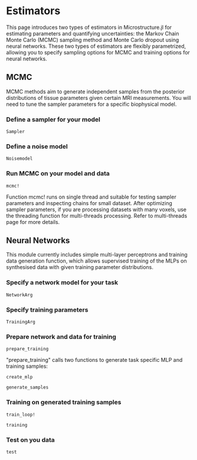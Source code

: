 # Estimators 

This page introduces two types of estimators in Microstructure.jl for estimating parameters and quantifying uncertainties: the Markov Chain Monte Carlo (MCMC) sampling method and Monte Carlo dropout using neural networks. These two types of estimators are flexibly parametrized, allowing you to specify sampling options for MCMC and training options for neural networks. 

## MCMC

MCMC methods aim to generate independent samples from the posterior distributions of tissue parameters given certain MRI measurements. You will need to tune the sampler parameters for a specific biophysical model.

### Define a sampler for your model

```@docs
Sampler
```

### Define a noise model

```@docs
Noisemodel
```

### Run MCMC on your model and data

```@docs
mcmc!
```

Function mcmc! runs on single thread and suitable for testing sampler parameters and inspecting chains for small dataset. After optimizing sampler parameters, if you are processing datasets with many voxels, use the threading function for multi-threads processing. Refer to multi-threads page for more details.

## Neural Networks

This module currently includes simple multi-layer perceptrons and training data generation function, which allows supervised training of the MLPs on synthesised data with given training parameter distributions. 

### Specify a network model for your task

```@docs
NetworkArg
```

### Specify training parameters

```@docs
TrainingArg
```

### Prepare network and data for training

```@docs
prepare_training
```

"prepare_training" calls two functions to generate task specific MLP and training samples:

```@docs
create_mlp
```

```@docs
generate_samples
```

### Training on generated training samples

```@docs
train_loop!
```

```@docs
training
```

### Test on you data

```@docs
test
```


